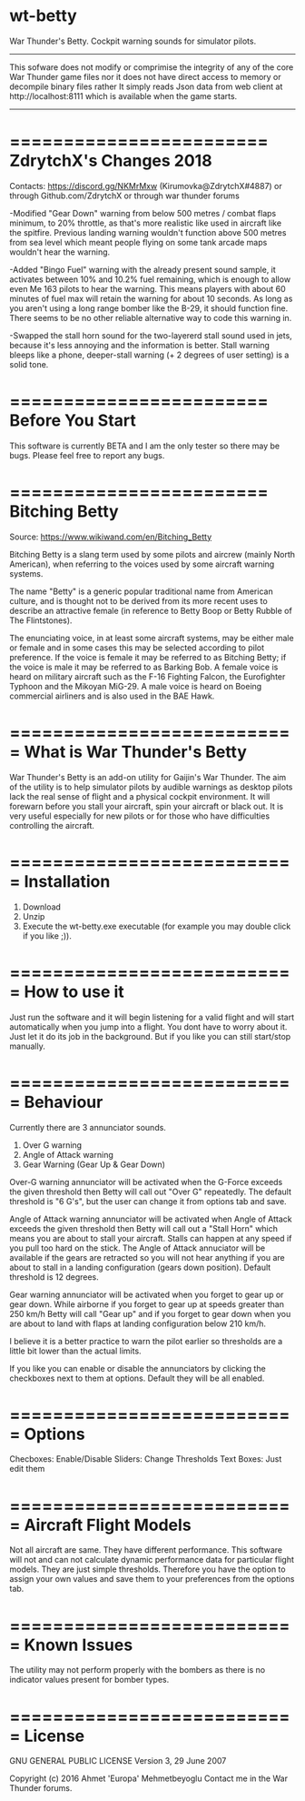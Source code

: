 # wt-betty
War Thunder's Betty. Cockpit warning sounds for simulator pilots.

************************************************************************************
This sofware does not modify or comprimise the integrity of any of
the core War Thunder game files nor it does not have direct access to
memory or decompile binary files rather It simply reads Json data from
web client  at http://localhost:8111  which is available when the
game starts.
************************************************************************************

========================
ZdrytchX's Changes 2018
========================

Contacts: https://discord.gg/NKMrMxw (Kirumovka@ZdrytchX#4887) or through Github.com/ZdrytchX or through war thunder forums

-Modified "Gear Down" warning from below 500 metres / combat flaps minimum, to 20% throttle, as that's more realistic like used in aircraft like the spitfire. Previous landing warning wouldn't function above 500 metres from sea level which meant people flying on some tank arcade maps wouldn't hear the warning.

-Added "Bingo Fuel" warning with the already present sound sample, it activates between 10% and 10.2% fuel remaining, which is enough to allow even Me 163 pilots to hear the warning. This means players with about 60 minutes of fuel max will retain the warning for about 10 seconds. As long as you aren't using a long range bomber like the B-29, it should function fine. There seems to be no other reliable alternative way to code this warning in.

-Swapped the stall horn sound for the two-layererd stall sound used in jets, because it's less annoying and the information is better. Stall warning bleeps like a phone, deeper-stall warning (+ 2 degrees of user setting) is a solid tone.

========================
Before You Start
========================
This software is currently BETA and I am the only tester so there may be bugs. Please feel free to report any bugs.

========================
Bitching Betty
========================
Source: https://www.wikiwand.com/en/Bitching_Betty

Bitching Betty is a slang term used by some pilots and aircrew (mainly North American), when referring to the voices used by some aircraft warning systems.

The name "Betty" is a generic popular traditional name from American culture, and is thought not to be derived from its more recent uses to describe an attractive female (in reference to Betty Boop or Betty Rubble of The Flintstones).

The enunciating voice, in at least some aircraft systems, may be either male or female and in some cases this may be selected according to pilot preference. If the voice is female it may be referred to as Bitching Betty; if the voice is male it may be referred to as Barking Bob. A female voice is heard on military aircraft such as the F-16 Fighting Falcon, the Eurofighter Typhoon and the Mikoyan MiG-29. A male voice is heard on Boeing commercial airliners and is also used in the BAE Hawk.

===========================
What is War Thunder's Betty
===========================
War Thunder's Betty is an add-on utility for Gaijin's War Thunder. The aim of the utility is to help simulator pilots by audible warnings as desktop pilots lack the real sense of flight and a physical cockpit environment. It will forewarn before you stall your aircraft, spin your aircraft or black out. It is very useful especially for new pilots or for those who have difficulties controlling the aircraft.

===========================
Installation
===========================
1. Download
2. Unzip
3. Execute the wt-betty.exe executable (for example you may double click if you like ;)).

===========================
How to use it
===========================
Just run the software and it will begin listening for a valid flight and will start automatically when you jump into a flight. You dont have to worry about it. Just let it do its job in the background. But if you like you can still start/stop manually.

===========================
Behaviour
===========================
Currently there are 3 annunciator sounds.

1. Over G warning
2. Angle of Attack warning
3. Gear Warning (Gear Up & Gear Down)

Over-G warning annunciator will be activated when the G-Force exceeds the given threshold then Betty will call out "Over G" repeatedly. The default threshold is "6 G's", but the user can change it from options tab and save. 

Angle of Attack warning annunciator will be activated when Angle of Attack exceeds the given threshold then Betty will call out a "Stall Horn" which means you are about to stall your aircraft. Stalls can happen at any speed if you pull too hard on the stick. The Angle of Attack annuciator will be available if the gears are retracted so you will not hear anything if you are about to stall in a landing configuration (gears down position). Default threshold is 12 degrees.

Gear warning annunciator will be activated when you forget to gear up or gear down. While airborne if you forget to gear up at speeds greater than 250 km/h Betty will call "Gear up" and if you forget to gear down when you are about to land with flaps at landing configuration below 210 km/h.

I believe it is a better practice to warn the pilot earlier so thresholds are a little bit lower than the actual limits.

If you like you can enable or disable the annunciators by clicking the checkboxes next to them at options. Default they will be all enabled.

===========================
Options
===========================
Checboxes: Enable/Disable
Sliders: Change Thresholds
Text Boxes: Just edit them

===========================
Aircraft Flight Models
===========================
Not all aircraft are same. They have different performance. This software will not and can not calculate dynamic performance data for particular flight models. They are just simple thresholds. Therefore you have the option to assign your own values and save them to your preferences from the options tab.

===========================
Known Issues
===========================
The utility may not perform properly with the bombers as there is no indicator values present for bomber types.

===========================
License
===========================
GNU GENERAL PUBLIC LICENSE
Version 3, 29 June 2007

Copyright (c) 2016 Ahmet 'Europa' Mehmetbeyoglu
Contact me in the War Thunder forums. 